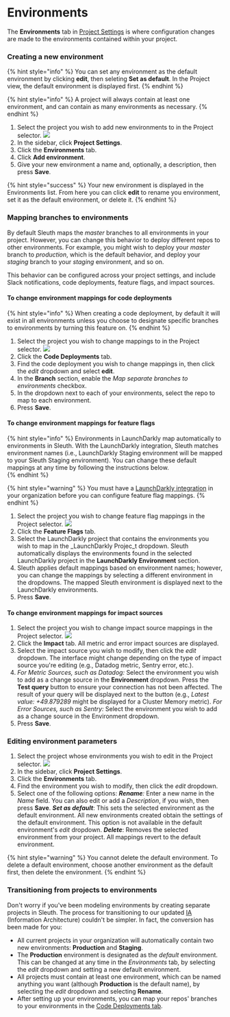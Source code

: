 # Environments

The **Environments** tab in [Project Settings](./) is where configuration changes are made to the environments contained within your project. 

### Creating a new environment

{% hint style="info" %}
You can set any environment as the default environment by clicking **edit**, then seleting **Set as default**. In the Project view, the default environment is displayed first. 
{% endhint %}

{% hint style="info" %}
A project will always contain at least one environment, and can contain as many environments as necessary. 
{% endhint %}

1. Select the project you wish to add new environments to in the Project selector.   ![](../../.gitbook/assets/project_selector.png) 
2. In the sidebar, click **Project Settings**. 
3. Click the **Environments** tab. 
4. Click **Add environment**. 
5. Give your new environment a name and, optionally, a description, then press **Save**. 

{% hint style="success" %}
Your new environment is displayed in the Environments list. From here you can click **edit** to rename you environment, set it as the default environment, or delete it. 
{% endhint %}

### Mapping branches to environments

By default Sleuth maps the _master_ branches to all environments in your project. However, you can change this behavior to deploy different repos to other environments. For example, you might wish to deploy your _master_ branch to _production_, which is the default behavior, and deploy your _staging_ branch to your _staging_ environment, and so on. 

This behavior can be configured across your project settings, and include Slack notifications, code deployments, feature flags, and impact sources. 

#### To change environment mappings for code deployments

{% hint style="info" %}
When creating a code deployment, by default it will exist in all environments unless you choose to designate specific branches to environments by turning this feature on.
{% endhint %}

1. Select the project you wish to change mappings to in the Project selector.   ![](../../.gitbook/assets/project_selector.png) 
2. Click the **Code Deployments** tab. 
3. Find the code deployment you wish to change mappings in, then click the _edit_ dropdown and select **edit**. 
4. In the **Branch** section, enable the _Map separate branches to environments_ checkbox. 
5. In the dropdown next to each of your environments, select the repo to map to each environment. 
6. Press **Save**.  

#### To change environment mappings for feature flags

{% hint style="info" %}
Environments in LaunchDarkly map automatically to environments in Sleuth. With the LaunchDarkly integration, Sleuth matches environment names \(i.e., LaunchDarkly Staging environment will be mapped to your Sleuth Staging environment\). You can change these default mappings at any time by following the instructions below.  
{% endhint %}

{% hint style="warning" %}
You must have a [LaunchDarkly integration](../../integrations-1/change-sources/feature-flags/launchdarkly.md) in your organization before you can configure feature flag mappings. 
{% endhint %}

1. Select the project you wish to change feature flag mappings in the Project selector.   ![](../../.gitbook/assets/project_selector.png) 
2. Click the **Feature Flags** tab. 
3. Select the LaunchDarkly project that contains the environments you wish to map in the _LaunchDarkly Projec_t dropdown. Sleuth automatically displays the environments found in the selected LaunchDarkly project in the **LaunchDarkly Environment** section. 
4. Sleuth applies default mappings based on environment names; however, you can change the mappings by selecting a different environment in the dropdowns. The mapped Sleuth environment is displayed next to the LaunchDarkly environments.  
5. Press **Save**.  

#### To change environment mappings for impact sources

1. Select the project you wish to change impact source mappings in the Project selector.   ![](../../.gitbook/assets/project_selector.png) 
2. Click the **Impact** tab. All metric and error impact sources are displayed. 
3. Select the impact source you wish to modify, then click the _edit_ dropdown. The interface might change depending on the type of impact source you're editing \(e.g., Datadog metric, Sentry error, etc.\).
4. _For Metric Sources, such as Datadog:_ Select the environment you wish to add as a change source in the **Environment** dropdown. Press the **Test query** button to ensure your connection has not been affected. The result of your query will be displayed next to the button \(e.g., _Latest value: +49.879289_ might be displayed for a Cluster Memory metric\).   _For Error Sources, such as Sentry:_ Select the environment you wish to add as a change source in the Environment dropdown. 
5. Press **Save**.  

### Editing environment parameters

1. Select the project whose environments you wish to edit in the Project selector.   ![](../../.gitbook/assets/project_selector.png) 
2. In the sidebar, click **Project Settings**. 
3. Click the **Environments** tab. 
4. Find the environment you wish to modify, then click the _edit_ dropdown. 
5. Select one of the following options:  _**Rename**:_ Enter a new name in the _Name_ field. You can also edit or add a _Description_, if you wish, then press **Save**.  _**Set as default**_: This sets the selected environment as the default environment. All new environments created obtain the settings of the default environment. This option is not available in the default environment's _edit_ dropdown.  _**Delete**_: Removes the selected environment from your project. All mappings revert to the default environment.

{% hint style="warning" %}
You cannot delete the default environment. To delete a default environment, choose another environment as the default first, then delete the environment. 
{% endhint %}

###  Transitioning from projects to environments

Don't worry if you've been modeling environments by creating separate projects in Sleuth. The process for transitioning to our updated [IA](../../resources/terminology.md#information-architecture-ia) \(Information Architecture\) couldn't be simpler. In fact, the conversion has been made for you: 

* All current projects in your organization will automatically contain two new environments: **Production** and **Staging**. 
* The **Production** environment is designated as the _default_ environment. This can be changed at any time in the _Environments_ tab, by selecting the _edit_ dropdown and setting a new default environment.
* All projects must contain at least one environment, which can be named anything you want \(although **Production** is the default name\), by selecting the _edit_ dropdown and selecting **Rename**. 
* After setting up your environments, you can map your repos' branches to your environments in the [Code Deployments tab](./#code-deployments). 


